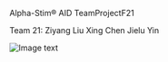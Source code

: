 Alpha-Stim® AID
TeamProjectF21


Team 21:
Ziyang Liu
Xing Chen
Jielu Yin


![Image text](https://github.com/200542053/COMP3004FP/blob/main/img-folder/AlphaStimAID.jpg)
